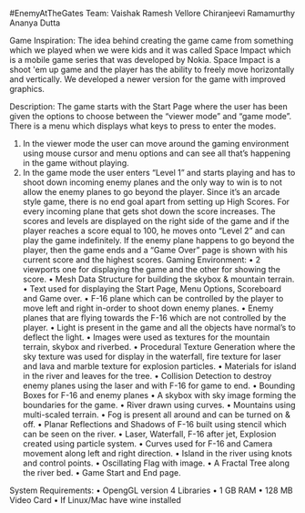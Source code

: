 #EnemyAtTheGates
							Team: Vaishak Ramesh Vellore
								Chiranjeevi Ramamurthy
								Ananya Dutta 

Game Inspiration:
The idea behind creating the game came from something which we played when we were kids and it was called Space Impact which is a mobile game series that was developed by Nokia. Space Impact is a shoot 'em up game and the player has the ability to freely move horizontally and vertically. We developed a newer version for the game with improved graphics.

Description:
The game starts with the Start Page where the user has been given the options to choose between the “viewer mode” and “game mode”. There is a menu which displays what keys to press to enter the modes.
1.	In the viewer mode the user can move around the gaming environment using mouse cursor and menu options and can see all that’s happening in the game without playing.
2.	In the game mode the user enters “Level 1” and starts playing and has to shoot down incoming enemy planes and the only way to win is to not allow the enemy planes to go beyond the player.
Since it’s an arcade style game, there is no end goal apart from setting up High Scores. For every incoming plane that gets shot down the score increases. The scores and levels are displayed on the right side of the game and if the player reaches a score equal to 100, he moves onto “Level 2” and can play the game indefinitely.
If the enemy plane happens to go beyond the player, then the game ends and a “Game Over” page is shown with his current score and the highest scores. 
Gaming Environment:
•	2 viewports one for displaying the game and the other for showing the score.
•	Mesh Data Structure for building the skybox & mountain terrain.
•	Text used for displaying the Start Page, Menu Options, Scoreboard and Game over.
•	F-16 plane which can be controlled by the player to move left and right in-order to shoot down enemy planes.
•	Enemy planes that are flying towards the F-16 which are not controlled by the player.
•	Light is present in the game and all the objects have normal’s to deflect the light.
•	Images were used as textures for the mountain terrain, skybox and riverbed.
•	Procedural Texture Generation where the sky texture was used for display in the waterfall, fire texture for laser and lava and marble texture for explosion particles.
•	Materials for island in the river and leaves for the tree.
•	Collision Detection to destroy enemy planes using the laser and with F-16 for game to end.
•	Bounding Boxes for F-16 and enemy planes
•	A skybox with sky image forming the boundaries for the game.
•	River drawn using curves.
•	Mountains using multi-scaled terrain.
•	Fog is present all around and can be turned on & off.
•	Planar Reflections and Shadows of F-16 built using stencil which can be seen on the river.
•	Laser, Waterfall, F-16 after jet, Explosion created using particle system.
•	Curves used for F-16 and Camera movement along left and right direction.
•	Island in the river using knots and control points.
•	Oscillating Flag with image.
•	A Fractal Tree along the river bed.
•	Game Start and End page.


System Requirements: 
•	OpengGL version 4 Libraries 
•	1 GB RAM
•	128 MB Video Card
•	If Linux/Mac have wine installed


